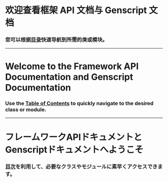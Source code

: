 # 欢迎查看框架 API 文档与 Genscript 文档

### 您可以根据[目录](Chinese/README.md)快速导航到所需的类或模块。

---

# Welcome to the Framework API Documentation and Genscript Documentation

### Use the [Table of Contents](English/README.md) to quickly navigate to the desired class or module.

---

# フレームワークAPIドキュメントとGenscriptドキュメントへようこそ

### [目次](Japanese/README.md)を利用して、必要なクラスやモジュールに素早くアクセスできます。